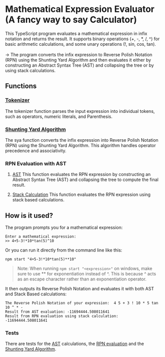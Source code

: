 # Mathematical Expression Evaluator (A fancy way to say Calculator)

This TypeScript program evaluates a mathematical expression in infix notation and returns the result. It supports binary operations (+, -, \*, /, ^) for basic arithmetic calculations, and some unary operations (!, sin, cos, tan).<br><br> -> The program converts the infix expression to Reverse Polish Notation (RPN) using the Shunting Yard Algorithm and then evaluates it either by constructing an Abstract Syntax Tree (AST) and collapsing the tree or by using stack calculations.

## Functions

### [Tokenizer](./src/tokeniser.ts)

The tokenizer function parses the input expression into individual tokens, such as operators, numeric literals, and Parenthesis.

### [Shunting Yard Algorithm](./src/ShuntingYard.ts)

The sya function converts the infix expression into Reverse Polish Notation (RPN) using the Shunting Yard Algorithm. This algorithm handles operator precedence and associativity.

### RPN Evaluation with AST

1. [AST](./src/ast.ts)
   This function evaluates the RPN expression by constructing an Abstract Syntax Tree (AST) and collapsing the tree to compute the final result.

2. [Stack Calculation](./src/rpnEvaluator.ts)
   This function evaluates the RPN expression using stack based calculations.

## How is it used?

The program prompts you for a mathematical expression:

```
Enter a mathematical expression:
>> 4+5-3!*10*tan(5)^10
```

Or you can run it directly from the command line like this:

```
npm start "4+5-3!*10*tan(5)**10"
```

> Note: When running `npm start "<expression>"` on windows, make sure to use \*\* for exponentiation instead of ^. This is because ^ acts as an escape character rather than an exponentiation operator.

It then outputs its Reverse Polish Notation and evaluates it with both AST
and Stack Based calculations:

```
The Reverse Polish Notation of your expression:  4 5 + 3 ! 10 * 5 tan 10 ^ * -
Result from AST evaluation: -11694444.508011641
Result from RPN evaluation using stack calculation: -11694444.508011641
```

### Tests

There are tests for the [AST](./src/Tests/Ast.test.ts) calculations, the [RPN evaluation](./src/Tests/RpnEvaluation.test.ts) and the [Shunting Yard Algorithm](./src/Tests/ShuntingYard.test.ts).
